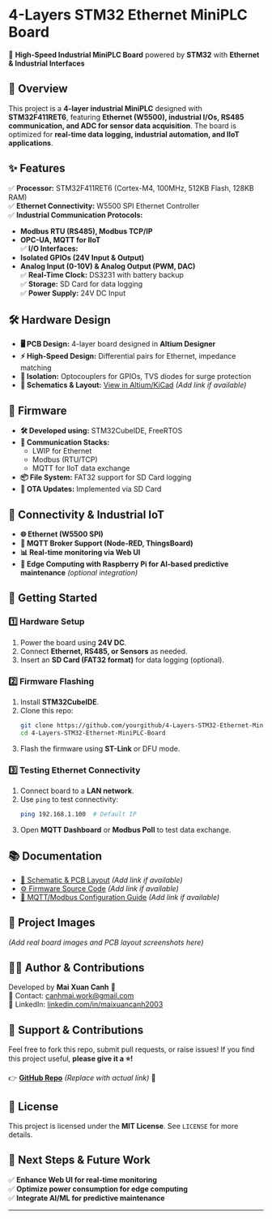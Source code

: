 # 4-Layers STM32 Ethernet MiniPLC Board

🚀 **High-Speed Industrial MiniPLC Board** powered by **STM32** with **Ethernet & Industrial Interfaces**  

## 📌 Overview
This project is a **4-layer industrial MiniPLC** designed with **STM32F411RET6**, featuring **Ethernet (W5500), industrial I/Os, RS485 communication, and ADC for sensor data acquisition**. The board is optimized for **real-time data logging, industrial automation, and IIoT applications**.

## ✨ Features
✅ **Processor:** STM32F411RET6 (Cortex-M4, 100MHz, 512KB Flash, 128KB RAM)  
✅ **Ethernet Connectivity:** W5500 SPI Ethernet Controller  
✅ **Industrial Communication Protocols:**  
   - **Modbus RTU (RS485), Modbus TCP/IP**  
   - **OPC-UA, MQTT for IIoT**  
✅ **I/O Interfaces:**  
   - **Isolated GPIOs (24V Input & Output)**  
   - **Analog Input (0-10V) & Analog Output (PWM, DAC)**  
✅ **Real-Time Clock:** DS3231 with battery backup  
✅ **Storage:** SD Card for data logging  
✅ **Power Supply:** 24V DC Input  

## 🛠️ Hardware Design
- **🖥️ PCB Design:** 4-layer board designed in **Altium Designer**  
- **⚡ High-Speed Design:** Differential pairs for Ethernet, impedance matching  
- **🔧 Isolation:** Optocouplers for GPIOs, TVS diodes for surge protection  
- **📝 Schematics & Layout:** [View in Altium/KiCad](#) *(Add link if available)*  

## 💾 Firmware
- **🛠️ Developed using:** STM32CubeIDE, FreeRTOS  
- **🔗 Communication Stacks:**  
  - LWIP for Ethernet  
  - Modbus (RTU/TCP)  
  - MQTT for IIoT data exchange  
- **📦 File System:** FAT32 support for SD Card logging  
- **🔄 OTA Updates:** Implemented via SD Card  

## 📡 Connectivity & Industrial IoT
- **🌐 Ethernet (W5500 SPI)**
- **📡 MQTT Broker Support (Node-RED, ThingsBoard)**
- **📊 Real-time monitoring via Web UI**
- **🔧 Edge Computing with Raspberry Pi for AI-based predictive maintenance** *(optional integration)*  

## 🚀 Getting Started
### 1️⃣ Hardware Setup
1. Power the board using **24V DC**.  
2. Connect **Ethernet, RS485, or Sensors** as needed.  
3. Insert an **SD Card (FAT32 format)** for data logging (optional).  

### 2️⃣ Firmware Flashing
1. Install **STM32CubeIDE**.  
2. Clone this repo:  
   ```bash
   git clone https://github.com/yourgithub/4-Layers-STM32-Ethernet-MiniPLC-Board.git
   cd 4-Layers-STM32-Ethernet-MiniPLC-Board
   ```
3. Flash the firmware using **ST-Link** or DFU mode.

### 3️⃣ Testing Ethernet Connectivity
1. Connect board to a **LAN network**.
2. Use `ping` to test connectivity:  
   ```bash
   ping 192.168.1.100  # Default IP
   ```
3. Open **MQTT Dashboard** or **Modbus Poll** to test data exchange.

## 📚 Documentation
- [📖 Schematic & PCB Layout](#) *(Add link if available)*  
- [⚙️ Firmware Source Code](#) *(Add link if available)*  
- [📡 MQTT/Modbus Configuration Guide](#) *(Add link if available)*  

## 📸 Project Images
*(Add real board images and PCB layout screenshots here)*  

## 👨‍💻 Author & Contributions
Developed by **Mai Xuan Canh** 🚀  
📩 Contact: [canhmai.work@gmail.com](mailto:canhmai.work@gmail.com)  
📌 LinkedIn: [linkedin.com/in/maixuancanh2003](https://linkedin.com/in/maixuancanh2003)  

## 🌟 Support & Contributions
Feel free to fork this repo, submit pull requests, or raise issues! If you find this project useful, **please give it a ⭐️!**  

👉 **[GitHub Repo](https://github.com/yourgithub/4-Layers-STM32-Ethernet-MiniPLC-Board)** *(Replace with actual link)* 🚀  

## 📜 License
This project is licensed under the **MIT License**. See `LICENSE` for more details.

## 🎯 Next Steps & Future Work
✅ **Enhance Web UI for real-time monitoring**  
✅ **Optimize power consumption for edge computing**  
✅ **Integrate AI/ML for predictive maintenance**  

---
